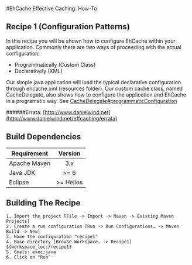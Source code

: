 #EhCache Effective Caching: How-To

Recipe 1 (Configuration Patterns)
-------

In this recipe you will be shown how to configure EhCache within your application. Commonly there are two ways of proceeding with the actual configuration:

- Programmatically (Custom Class)
- Declaratively (XML)

Our simple java application will load the typical declarative configuration through ehcache.xml (resources folder). Our custom cache class, named CacheDelegate, also shows how to configure the application and EhCache in a programatic way. See [CacheDelegate#programmaticConfiguration](https://github.com/danielwind/EhCache-Effective-Caching/tree/master/Recipe%201/src/main/java/net/danielwind/effcaching/recipe1/cache/CacheDelegate/#L9)

######Errata: [http://www.danielwind.net](http://www.danielwind.net/effcaching/errata)


Build Dependencies
-------

| Requirement      |  Version   |
|------------------|:----------:|
|  Apache Maven    |    3.x     |
|  Java JDK        |    >= 6    |
|  Eclipse         | >= Helios  |


Building The Recipe
-------
```
1. Import the project [File -> Import -> Maven -> Existing Maven Projects]
2. Create a run configuration [Run -> Run Configurations… -> Maven Build -> New]
3. Name the configuration "recipe1"
4. Base directory [Browse Workspace… -> Recipe1] ${workspace_loc:/recipe1}
5. Goals: exec:java
6. Click on "Run" 
```